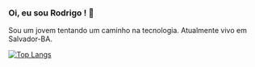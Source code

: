 ### Oi, eu sou Rodrigo !  👋

Sou um jovem tentando um caminho na tecnologia. Atualmente vivo em Salvador-BA.

<!-- **simpleCod3r/simplecod3r** is a ✨ _special_ ✨ repository because its `README.md` (this file) appears on your GitHub profile. 

- 🔭 Tentando desenvolver habilidades que me tornem um desenvolvedor profissional.
- 🌱 Atualmente aprendendo: Algoritmo e Estrutura de dados + Manipuladores Robóticos com ROS2.
- 👯 Procuro parcerias que me ajudem em meus objetivos.
- 💬 Pergunte-me sobre o universo. 
- 📫 Contato: simplecod3r@gmail.com
- 😄 Pronomes: ele/dele
- ⚡ Acompanhe-me na [Twitch](https://www.twitch.tv/principemaluco): LiveCode e batepapo aos **Sábados 13:30**
- 🤔 I’m looking for help with ... -->

[![Top Langs](https://github-readme-stats.vercel.app/api/top-langs/?username=simplecod3r&layout=compact)](https://github.com/simpleCod3r/simplecod3r)
